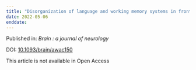 ```yaml
---
title: "Disorganization of language and working memory systems in frontal versus temporal lobe epilepsy."
date: 2022-05-06
enddate:
---
```


Published in: *Brain : a journal of neurology*

DOI: [10.1093/brain/awac150](https://doi.org/10.1093/brain/awac150)

This article is not available in Open Access


